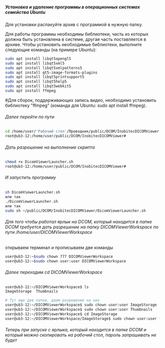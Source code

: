 ##### Установка и удаление программы в операционных системах семейства Ubuntu

Для установки распакуйте архив с программой в нужную папку.

Для работы программы необходимы библиотеки, часть из которых должна быть установлена в системе, другая часть поставляется в архиве. Чтобы установить необходимые библиотеки, выполните следующие команды (на примере Ubuntu):
```bash
sudo apt install libqt5opengl5
sudo apt install libqt5xml5
sudo apt install libqt5xmlpatterns5
sudo apt install qt5-image-formats-plugins
sudo apt install libqt5printsupport5
sudo apt install libqt5help5
sudo apt install libqt5webkit5
sudo apt install ffmpeg
```

#Для сборок, поддерживающих запись видео, необходимо установить библиотеку "ffmpeg" (команда для Ubuntu: sudo apt install ffmpeg).

###### Далее перейти по пути 
```bash
cd /home/user/'Рабочий стол'/Проводник/public/DCOM/InobitecDICOMViewer 
root@ub3-12:/home/user/public/DCOM/InobitecDICOMViewer# 
```

###### Дать разрешение на выполнение скрипта 
```bash
chmod +x DicomViewerLauncher.sh 
root@ub3-12:/home/user/public/DCOM/InobitecDICOMViewer#
```

###### И запустить программу
```bash
sh DicomViewerLauncher.sh 
или так
./DicomViewerLauncher.sh
или так
sudo sh ~/public/DCOM/InobitecDICOMViewer/DicomViewerLauncher.sh
```

###### Для того чтобы работал ярлык на DCOM, который находится в папке DCOM требуется дать разрешение на папку DICOMViewerWorkspace по пути /home/user/DICOMViewerWorkspace
открываем терминал и прописываем две команды
```bash
user@ub3-12:~$sudo chown 777 DICOMViewerWorkspace
user@ub3-12:~$sudo chown user:user DICOMViewerWorkspace 
```

###### Далее переходим cd DICOMViewerWorkspace
```bash
user@ub3-12:~/DICOMViewerWorkspace$ ls
ImageStorage  Thumbnails

# Тут еще две папки, даем разрешение на них
user@ub3-12:~/DICOMViewerWorkspace$ sudo chown user:user ImageStorage
user@ub3-12:~/DICOMViewerWorkspace$ sudo chown user:user Thumbnails
user@ub3-12:~/DICOMViewerWorkspace$ cd ImageStorage
user@ub3-12:~/DICOMViewerWorkspace/ImageStorage$ sudo chown user:user *
```
###### Теперь при запуске с ярлыка, который находится в папке DCOM и который можно скопировать на рабочий стол, пароль запрашивать не будет


